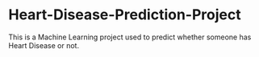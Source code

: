 # Heart-Disease-Prediction-Project
This is a Machine Learning project used to predict whether someone has Heart Disease or not.
